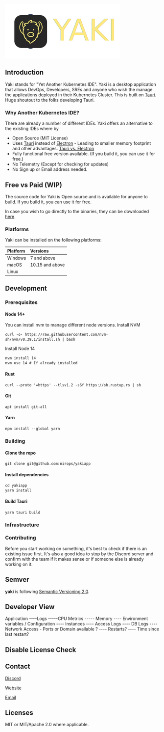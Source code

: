 <img src="src/assets/img/brand/yaki-base.png" alt="Yaki Kubernetes IDE" />

## Introduction

Yaki stands for "Yet Another Kubernetes IDE". Yaki is a desktop application that allows DevOps, Developers, SREs and anyone who wish the manage the applications deployed in their Kubernetes Cluster. This is built on [Tauri](https://tauri.studio). Huge shoutout to the folks developing Tauri.

### Why Another Kubernetes IDE?

There are already a number of different IDEs. Yaki offers an alternative to the existing IDEs where by
- Open Source (MIT License)
- Uses [Tauri](https://github.com/tauri-apps/tauri) instead of [Electron](https://github.com/electron/electron) - Leading to smaller memory footprint and other advantages. [Tauri vs. Electron](https://github.com/tauri-apps/tauri#comparison-between-tauri-and-electron)
- Fully functional free version available. (If you build it, you can use it for free.)
- No Telemetry (Except for checking for updates)
- No Sign up or Email address needed.

## Free vs Paid (WIP)

The source code for Yaki is Open source and is available for anyone to build. If you build it, you can use it for free.

In case you wish to go directly to the binaries, they can be downloaded [here](https://yaki.nirops.com/#downloads).

### Platforms

Yaki can be installed on the following platforms:

| Platform                 | Versions        |
| :----------------------- |:----------------|
| Windows                  | 7 and above     |
| macOS                    | 10.15 and above |
| Linux                    |                 |


## Development

### Prerequisites

#### Node 14+
You can install nvm to manage different node versions. 
Install NVM
```
curl -o- https://raw.githubusercontent.com/nvm-sh/nvm/v0.39.1/install.sh | bash
```
Install Node 14
```
nvm install 14
nvm use 14 # If already installed
```

#### Rust
```
curl --proto '=https' --tlsv1.2 -sSf https://sh.rustup.rs | sh
```

#### Git
```
apt install git-all
```

#### Yarn
```
npm install --global yarn
```

### Building
#### Clone the repo
```
git clone git@github.com:nirops/yakiapp
```
#### Install dependencies
```
cd yakiapp
yarn install
```
#### Build Tauri
```
yarn tauri build
```

### Infrastructure

### Contributing

Before you start working on something, it's best to check if there is an existing issue first. It's also a good idea to stop by the Discord server and confirm with the team if it makes sense or if someone else is already working on it.

## Semver

**yaki** is following [Semantic Versioning 2.0](https://semver.org/).

## Developer View
Application 
----Logs
-----CPU Metrics
----- Memory
---- Environment variables / Configuration
---- Instances
---- Access Logs
----  DB Logs
---- Network Access - Ports or Domain available ?
---- Restarts?
---- Time since last restart?

## Disable License Check

## Contact
[Discord](https://discord.gg/KDNpzFgV4h)

[Website](https://yaki.nirops.com)

[Email](nirops.contact@gmail.com)


## Licenses

MIT or MIT/Apache 2.0 where applicable.

